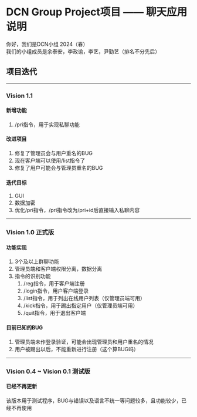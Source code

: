 # DCN Group Project项目 —— 聊天应用说明
你好，我们是DCN小组 2024（春）\
我们的小组成员是余泰安，李政谕，李艺，尹勤艺（排名不分先后）


## 项目迭代
***
### Vision 1.1
#### 新增功能
1. /pri指令，用于实现私聊功能

#### 改进项目
1. 修复了管理员会与用户重名的BUG
2. 现在客户端可以使用/list指令了
3. 修复了用户可能会与管理员重名的BUG

#### 迭代目标
1. GUI
2. 数据加密
3. 优化/pri指令，/pri指令改为/pri+id后直接输入私聊内容

***
### Vision 1.0 正式版
#### 功能实现
1. 3个及以上群聊功能
2. 管理员端和客户端权限分离，数据分离
3. 指令的识别功能
    1. /reg指令，用于客户端注册
    2. /login指令，用户客户端登录
    3. /list指令，用于列出在线用户列表（仅管理员端可用）
    4. /kick指令，用于踢出指定用户（仅管理员端可用）
    5. /quit指令，用于退出客户端

#### 目前已知的BUG
1. 管理员端未作登录验证，可能会出现管理员和用户重名的情况
2. 用户被踢出以后，不能重新进行注册（这个算BUG吗）

***
### Vision 0.4 ~ Vision 0.1 测试版
#### 已经不再更新
该版本用于测试程序，BUG与错误以及语言不统一等问题较多，且功能较少，已经不再使用